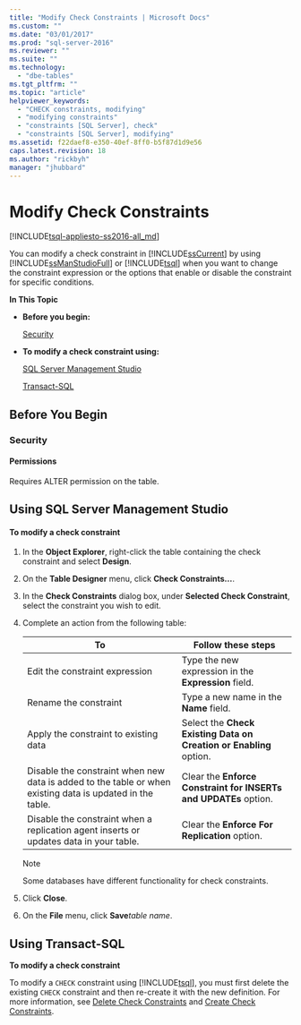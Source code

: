 ```yaml
---
title: "Modify Check Constraints | Microsoft Docs"
ms.custom: ""
ms.date: "03/01/2017"
ms.prod: "sql-server-2016"
ms.reviewer: ""
ms.suite: ""
ms.technology: 
  - "dbe-tables"
ms.tgt_pltfrm: ""
ms.topic: "article"
helpviewer_keywords: 
  - "CHECK constraints, modifying"
  - "modifying constraints"
  - "constraints [SQL Server], check"
  - "constraints [SQL Server], modifying"
ms.assetid: f22daef8-e350-40ef-8ff0-b5f87d1d9e56
caps.latest.revision: 18
ms.author: "rickbyh"
manager: "jhubbard"
---
```

# Modify Check Constraints
[!INCLUDE[tsql-appliesto-ss2016-all_md](../../relational-databases/reference/system-catalog-views/includes/tsql-appliesto-ss2016-all-md.md)]

  You can modify a check constraint in [!INCLUDE[ssCurrent](../../a9notintoc/includes/sscurrent-md.md)] by using [!INCLUDE[ssManStudioFull](../../a9notintoc/includes/ssmanstudiofull-md.md)] or [!INCLUDE[tsql](../../a9notintoc/includes/tsql-md.md)] when you want to change the constraint expression or the options that enable or disable the constraint for specific conditions.  
  
 **In This Topic**  
  
-   **Before you begin:**  
  
     [Security](#Security)  
  
-   **To modify a check constraint using:**  
  
     [SQL Server Management Studio](#SSMSProcedure)  
  
     [Transact-SQL](#TsqlProcedure)  
  
##  <a name="BeforeYouBegin"></a> Before You Begin  
  
###  <a name="Security"></a> Security  
  
####  <a name="Permissions"></a> Permissions  
 Requires ALTER permission on the table.  
  
##  <a name="SSMSProcedure"></a> Using SQL Server Management Studio  
  
#### To modify a check constraint  
  
1.  In the **Object Explorer**, right-click the table containing the check constraint and select **Design**.  
  
2.  On the **Table Designer** menu, click **Check Constraints…**.  
  
3.  In the **Check Constraints** dialog box, under **Selected Check Constraint**, select the constraint you wish to edit.  
  
4.  Complete an action from the following table:  
  
    |To|Follow these steps|  
    |--------|------------------------|  
    |Edit the constraint expression|Type the new expression in the **Expression** field.|  
    |Rename the constraint|Type a new name in the **Name** field.|  
    |Apply the constraint to existing data|Select the **Check Existing Data on Creation or Enabling** option.|  
    |Disable the constraint when new data is added to the table or when existing data is updated in the table.|Clear the **Enforce Constraint for INSERTs and UPDATEs** option.|  
    |Disable the constraint when a replication agent inserts or updates data in your table.|Clear the **Enforce For Replication** option.|  
  
    > [!NOTE]  
    >  Some databases have different functionality for check constraints.  
  
5.  Click **Close**.  
  
6.  On the **File** menu, click **Save***table name*.  
  
##  <a name="TsqlProcedure"></a> Using Transact-SQL  
 **To modify a check constraint**  
  
 To modify a `CHECK` constraint using [!INCLUDE[tsql](../../a9notintoc/includes/tsql-md.md)], you must first delete the existing `CHECK` constraint and then re-create it with the new definition. For more information, see [Delete Check Constraints](../../relational-databases/tables/delete-check-constraints.md) and [Create Check Constraints](../../relational-databases/tables/create-check-constraints.md).  
  
###  <a name="TsqlExample"></a>  